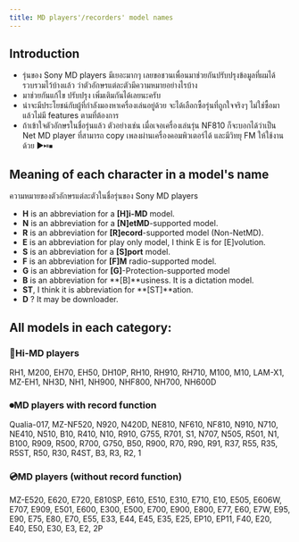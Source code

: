 ```yaml
---
title: MD players'/recorders' model names
---
```


## Introduction

- รุ่นของ Sony MD players มีเยอะมากๆ เลยขอชวนเพื่อนมาช่วยกันปรับปรุงข้อมูลที่ผมได้รวบรวมไว้บ้างแล้ว ว่าตัวอักษรแต่ละตัวมีความหมายอย่างไรบ้าง
- มาช่วยกันแก้ไข ปรับปรุง เพิ่มเติมกันได้เลยนะครับ
- น่าจะมีประโยชน์กับผู้ที่กำลังมองหาเครื่องเล่นอยู่ด้วย จะได้เลือกซื้อรุ่นที่ถูกใจจริงๆ ไม่ใช่ซื้อมาแล้วไม่มี features ตามที่ต้องการ
- ถ้าเข้าใจตัวอักษรในชื่อรุ่นแล้ว ตัวอย่างเช่น เมื่อเจอเครื่องเล่นรุ่น NF810 ก็จะบอกได้ว่าเป็น Net MD player
  ที่สามารถ copy เพลงผ่านเครื่องคอมพิวเตอร์ได้ และมีวิทยุ FM ให้ใช้งานด้วย ▶⏯⏹

## Meaning of each character in a model's name
ความหมายของตัวอักษรแต่ละตัวในชื่อรุ่นของ Sony MD players

- **H** is an abbreviation for a **[H]i-MD** model.
- **N** is an abbreviation for a **[N]etMD**-supported model.
- **R** is an abbreviation for **[R]ecord**-supported model (Non-NetMD).
- **E** is an abbreviation for play only model, I think E is for [E]volution.
- **S** is an abbreviation for a **[S]port** model.
- **F** is an abbreviation for **[F]M** radio-supported model.
- **G** is an abbreviation for **[G]**-Protection-supported model
- **B** is an abbreviation for **[B]**usiness. It is a dictation model.
- **ST**, I think it is abbreviation for **[ST]**ation.
- **D** ? It may be downloader.

## All models in each category:

### 💾Hi-MD players
RH1, M200, EH70, EH50, DH10P, RH10, RH910, RH710, M100, M10, LAM-X1, MZ-EH1, NH3D, NH1, NH900, NHF800, NH700, NH600D

### ⏺MD players with record function
Qualia-017, MZ-NF520, N920, N420D, NE810, NF610, NF810, N910, N710, NE410, N510, B10, R410, N10, R910, G755, R701, S1, N707, N505, R501, N1, B100, R909, R500, R700, G750, B50, R900, R70, R90, R91, R37, R55, R35, R5ST, R50, R30, R4ST, B3, R3, R2, 1

### 💿MD players (without record function)
MZ-E520, E620, E720, E810SP, E610, E510, E310, E710, E10, E505, E606W, E707, E909, E501, E600, E300, E500, E700, E900, E800, E77, E60, E7W, E95, E90, E75, E80, E70, E55, E33, E44, E45, E35, E25, EP10, EP11, F40, E20, E40, E50, E30, E3, E2, 2P
